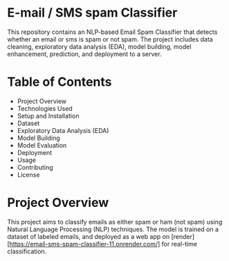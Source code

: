 # E-mail / SMS spam Classifier
This repository contains an NLP-based Email Spam Classifier that detects whether an email or sms is spam or not spam. The project includes data cleaning, exploratory data analysis (EDA), model building, model enhancement, prediction, and deployment to a server.

# Table of Contents
- Project Overview
- Technologies Used
- Setup and Installation
- Dataset
- Exploratory Data Analysis (EDA)
- Model Building
- Model Evaluation
- Deployment
- Usage
- Contributing
- License

# Project Overview
This project aims to classify emails as either spam or ham (not spam) using Natural Language Processing (NLP) techniques. The model is trained on a dataset of labeled emails, and deployed as a web app on [render][https://email-sms-spam-classifier-11.onrender.com/] for real-time classification.
